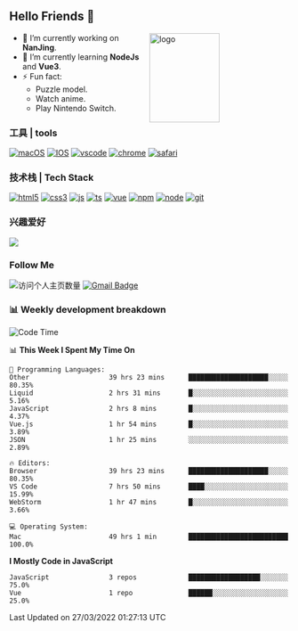 ## Hello Friends 👋

<img src="https://github-readme-stats.vercel.app/api?username=Eugeniocode&show_icons=true&theme=vue" alt="logo" height="160" align="right" width="50%" />

- 🔭 I’m currently working on **NanJing**.
- 🌱 I’m currently learning **NodeJs** and **Vue3**.
- ⚡ Fun fact: 
  - Puzzle model.
  - Watch anime.
  - Play Nintendo Switch.



### 工具 | tools

[![macOS](https://img.shields.io/badge/PC-Macbookpro-success?style=flat-square&logo=apple&logoColor=ffffff)]()
[![IOS](https://img.shields.io/badge/MOBILE-iPhone-ff69b4?style=flat-square&logo=apple&logoColor=ffffff)]()
[![vscode](https://img.shields.io/badge/IED-Visual%20Studio%20Code-blue?style=flat-square&logo=visualstudiocode&logoColor=ffffff)]()
[![chrome](https://img.shields.io/badge/BROWSER-Chrome-orange?style=flat-square&logo=googlechrome&logoColor=ffffff)]()
[![safari](https://img.shields.io/badge/BROWSER-Safari-yellow?style=flat-square&logo=safari&logoColor=ffffff)]()

### 技术栈 | Tech Stack
[![html5](https://img.shields.io/badge/-HTML5-F16528?style=flat-square&logo=html5&logoColor=ffffff)]()
[![css3](https://img.shields.io/badge/-CSS3-3699D5?style=flat-square&logo=css3&logoColor=ffffff)]()
[![js](https://img.shields.io/badge/-Javascript-F0DA50?style=flat-square&logo=javascript&logoColor=ffffff)]()
[![ts](https://img.shields.io/badge/-Typescript-083061?style=flat-square&logo=typescript&logoColor=ffffff)]()
[![vue](https://img.shields.io/badge/-Vue.js-3DB784?style=flat-square&logo=vuedotjs&logoColor=ffffff)]()
[![npm](https://img.shields.io/badge/-NPM-CD3939?style=flat-square&logo=npm&logoColor=ffffff)]()
[![node](https://img.shields.io/badge/-Node.js-80BD00?style=flat-square&logo=nodedotjs&logoColor=ffffff)]()
[![git](https://img.shields.io/badge/-Git-F05133?style=flat-square&logo=git&logoColor=ffffff)]()

### 兴趣爱好

![](https://img.shields.io/badge/-Nintendo%20Switch-e60012?style=flat-square&logo=nintendo%20switch&logoColor=ffffff)

### Follow Me
![访问个人主页数量](https://komarev.com/ghpvc/?username=Eugeniocode&color=blue)
[![Gmail Badge](https://img.shields.io/badge/mail-eugeniocode@yeah.net-blue?style=flat&logo=Gmail&logoColor=white&link=mailto:eugeniocode@yeah.net)](mailto:eugeniocode@yeah.net)


### 📊 Weekly development breakdown
<!--START_SECTION:waka-->
![Code Time](http://img.shields.io/badge/Code%20Time-358%20hrs%2010%20mins-blue)

📊 **This Week I Spent My Time On** 

```text
💬 Programming Languages: 
Other                    39 hrs 23 mins      ████████████████████░░░░░   80.35% 
Liquid                   2 hrs 31 mins       █░░░░░░░░░░░░░░░░░░░░░░░░   5.16% 
JavaScript               2 hrs 8 mins        █░░░░░░░░░░░░░░░░░░░░░░░░   4.37% 
Vue.js                   1 hr 54 mins        █░░░░░░░░░░░░░░░░░░░░░░░░   3.89% 
JSON                     1 hr 25 mins        ░░░░░░░░░░░░░░░░░░░░░░░░░   2.89%

🔥 Editors: 
Browser                  39 hrs 23 mins      ████████████████████░░░░░   80.35% 
VS Code                  7 hrs 50 mins       ████░░░░░░░░░░░░░░░░░░░░░   15.99% 
WebStorm                 1 hr 47 mins        █░░░░░░░░░░░░░░░░░░░░░░░░   3.66%

💻 Operating System: 
Mac                      49 hrs 1 min        █████████████████████████   100.0%

```

**I Mostly Code in JavaScript** 

```text
JavaScript               3 repos             ██████████████████░░░░░░░   75.0% 
Vue                      1 repo              ██████░░░░░░░░░░░░░░░░░░░   25.0%

```



 Last Updated on 27/03/2022 01:27:13 UTC
<!--END_SECTION:waka-->

